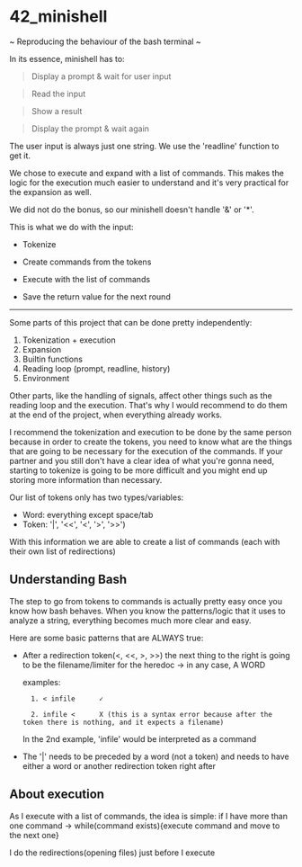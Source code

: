 # 42_minishell
~ Reproducing the behaviour of the bash terminal ~

In its essence, minishell has to:
> Display a prompt & wait for user input

> Read the input

> Show a result

> Display the prompt & wait again

The user input is always just one string. We use the 'readline' function to get it.

We chose to execute and expand with a list of commands. This makes the logic for the execution much easier to understand and it's very practical for the expansion as well.

We did not do the bonus, so our minishell doesn't handle '&' or '*'. 

This is what we do with the input:

- Tokenize

- Create commands from the tokens

- Execute with the list of commands
  
- Save the return value for the next round

---------------------------------------------------------------------------

Some parts of this project that can be done pretty independently:
1. Tokenization + execution
2. Expansion
3. Builtin functions
4. Reading loop (prompt, readline, history)
5. Environment

Other parts, like the handling of signals, affect other things such as the reading loop and the execution. That's why I would recommend to do them at the end of the project, when everything already works.

I recommend the tokenization and execution to be done by the same person because in order to create the tokens, you need to know what are the things that are going to be necessary for the execution of the commands. If your partner and you still don't have a clear idea of what you're gonna need, starting to tokenize is going to be more difficult and you might end up storing more information than necessary.

Our list of tokens only has two types/variables:
- Word:  everything except space/tab
- Token:  '|', '<<', '<', '>', '>>')

With this information we are able to create a list of commands (each with their own list of redirections)

Understanding Bash
 -------------------------------------------------------------------------------
The step to go from tokens to commands is actually pretty easy once you know how bash behaves. When you know the patterns/logic that it uses to analyze a string, everything becomes much more clear and easy.

Here are some basic patterns that are ALWAYS true:
- After a redirection token(<, <<, >, >>) the next thing to the right is going to be the filename/limiter for the heredoc -> in any case, A WORD

    examples:

        1. < infile      ✓
     
        2. infile <      X (this is a syntax error because after the token there is nothing, and it expects a filename)

    In the 2nd example, 'infile' would be interpreted as a command

- The '|' needs to be preceded by a word (not a token) and needs to have either a word or another redirection token right after


About execution
 -------------------------------------------------------------------------------
As I execute with a list of commands, the idea is simple: if I have more than one command -> while(command exists){execute command and move to the next one}

I do the redirections(opening files) just before I execute



